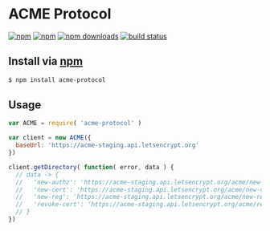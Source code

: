 # ACME Protocol
[![npm](http://img.shields.io/npm/v/acme-protocol.svg?style=flat-square)](https://npmjs.com/acme-protocol)
[![npm](http://img.shields.io/npm/l/acme-protocol.svg?style=flat-square)](https://npmjs.com/acme-protocol)
[![npm downloads](http://img.shields.io/npm/dm/acme-protocol.svg?style=flat-square)](https://npmjs.com/acme-protocol)
[![build status](http://img.shields.io/travis/jhermsmeier/node-acme-protocol.svg?style=flat-square)](https://travis-ci.org/jhermsmeier/node-acme-protocol)

## Install via [npm](https://npmjs.com)

```sh
$ npm install acme-protocol
```

## Usage

```js
var ACME = require( 'acme-protocol' )
```

```js
var client = new ACME({
  baseUrl: 'https://acme-staging.api.letsencrypt.org'
})
```

```js
client.getDirectory( function( error, data ) {
  // data -> {
  //   'new-authz': 'https://acme-staging.api.letsencrypt.org/acme/new-authz',
  //   'new-cert': 'https://acme-staging.api.letsencrypt.org/acme/new-cert',
  //   'new-reg': 'https://acme-staging.api.letsencrypt.org/acme/new-reg',
  //   'revoke-cert': 'https://acme-staging.api.letsencrypt.org/acme/revoke-cert'
  // }
})
```
